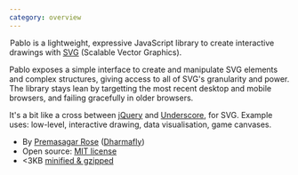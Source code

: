 ```yaml
---
category: overview
---
```

&#8202;<span class="project-name">Pablo</span> is a lightweight, expressive JavaScript library to create interactive drawings with [SVG][svg] (Scalable Vector Graphics).

Pablo exposes a simple interface to create and manipulate SVG elements and complex structures, giving access to all of SVG's granularity and power. The library stays lean by targetting the most recent desktop and mobile browsers, and failing gracefully in older browsers.

It's a bit like a cross between [jQuery][jquery] and [Underscore][_], for SVG. Example uses: low-level, interactive drawing, data visualisation, game canvases.

* By [Premasagar Rose][prem] ([Dharmafly][df])
* Open source: [MIT license][mit]
* &lt;3KB [minified & gzipped][pablo-min]


[prem]: http://premasagar.com
[df]: http://dharmafly.com
[mit]: http://opensource.org/licenses/mit-license.php
[svg]: https://developer.mozilla.org/en/SVG
[pablo-min]: https://github.com/downloads/dharmafly/pablo/pablo.min.js
[jquery]: http://jquery.com
[_]: http://documentcloud.github.com/underscore/
